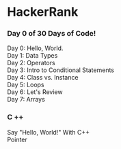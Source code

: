 # HackerRank
<h3>Day 0 of 30 Days of Code!</h3>

Day 0: Hello, World.<br>
Day 1: Data Types<br>
Day 2: Operators<br>
Day 3: Intro to Conditional Statements<br>
Day 4: Class vs. Instance<br>
Day 5: Loops<br>
Day 6: Let's Review<br>
Day 7: Arrays<br>

<h3>C ++</h3>
Say "Hello, World!" With C++<br>
Pointer<br>